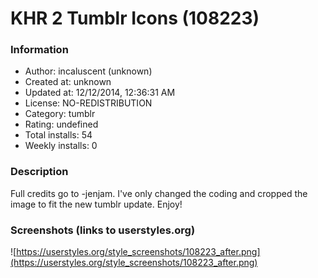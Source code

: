 # KHR 2 Tumblr Icons (108223)

### Information
- Author: incaluscent (unknown)
- Created at: unknown
- Updated at: 12/12/2014, 12:36:31 AM
- License: NO-REDISTRIBUTION
- Category: tumblr
- Rating: undefined
- Total installs: 54
- Weekly installs: 0


### Description
Full credits go to -jenjam. 
I've only changed the coding and cropped the image to fit the new tumblr update.
Enjoy!


### Screenshots (links to userstyles.org)
![https://userstyles.org/style_screenshots/108223_after.png](https://userstyles.org/style_screenshots/108223_after.png)


